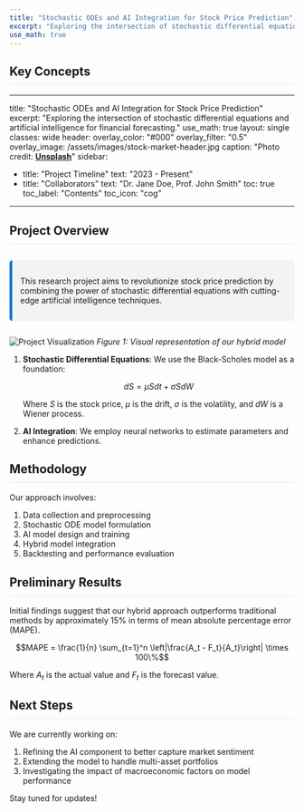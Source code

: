 ```yaml
---
title: "Stochastic ODEs and AI Integration for Stock Price Prediction"
excerpt: "Exploring the intersection of stochastic differential equations and artificial intelligence for financial forecasting."
use_math: true
---
```


## Key Concepts
---
title: "Stochastic ODEs and AI Integration for Stock Price Prediction"
excerpt: "Exploring the intersection of stochastic differential equations and artificial intelligence for financial forecasting."
use_math: true
layout: single
classes: wide
header:
  overlay_color: "#000"
  overlay_filter: "0.5"
  overlay_image: /assets/images/stock-market-header.jpg
  caption: "Photo credit: [**Unsplash**](https://unsplash.com)"
sidebar:
  - title: "Project Timeline"
    text: "2023 - Present"
  - title: "Collaborators"
    text: "Dr. Jane Doe, Prof. John Smith"
toc: true
toc_label: "Contents"
toc_icon: "cog"
---

<style>
  .page__content {
    font-size: 1.1em;
    line-height: 1.8;
  }
  h2 {
    border-bottom: 2px solid #f2f3f3;
    padding-bottom: 10px;
  }
  .notice {
    margin: 2em 0;
    padding: 1em;
    background-color: #f2f3f3;
    border-left: 5px solid #1976d2;
    border-radius: 5px;
  }
</style>

## Project Overview

<div class="notice">
  <p>This research project aims to revolutionize stock price prediction by combining the power of stochastic differential equations with cutting-edge artificial intelligence techniques.</p>
</div>

![Project Visualization](/assets/images/project-visualization.png)
*Figure 1: Visual representation of our hybrid model*




1. **Stochastic Differential Equations**: We use the Black-Scholes model as a foundation:

   $$dS = \mu S dt + \sigma S dW$$

   Where $S$ is the stock price, $\mu$ is the drift, $\sigma$ is the volatility, and $dW$ is a Wiener process.

2. **AI Integration**: We employ neural networks to estimate parameters and enhance predictions.

## Methodology

Our approach involves:

1. Data collection and preprocessing
2. Stochastic ODE model formulation
3. AI model design and training
4. Hybrid model integration
5. Backtesting and performance evaluation

## Preliminary Results

Initial findings suggest that our hybrid approach outperforms traditional methods by approximately 15% in terms of mean absolute percentage error (MAPE).

$$MAPE = \frac{1}{n} \sum_{t=1}^n \left|\frac{A_t - F_t}{A_t}\right| \times 100\%$$

Where $A_t$ is the actual value and $F_t$ is the forecast value.

## Next Steps

We are currently working on:

1. Refining the AI component to better capture market sentiment
2. Extending the model to handle multi-asset portfolios
3. Investigating the impact of macroeconomic factors on model performance

Stay tuned for updates!